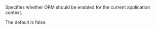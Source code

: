 Specifies whether ORM should be enabled for the current application context.

The default is false.
